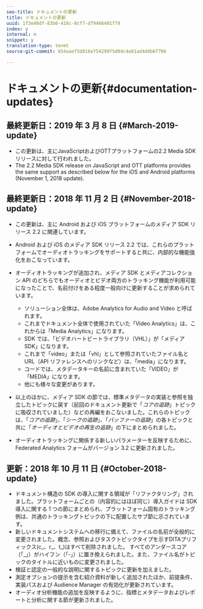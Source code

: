 ```yaml
---
seo-title: ドキュメントの更新
title: ドキュメントの更新
uuid: 1f3e48df-83b6-418c-8cf7-d79466481f79
index: y
internal: n
snippet: y
translation-type: tm+mt
source-git-commit: 654aaef5d816e75429975d04c4e81ad4d4b6f706

---
```



# ドキュメントの更新{#documentation-updates}

## 最終更新日：2019 年 3 月 8 日 {#March-2019-update}

* この更新は、主にJavaScriptおよびOTTプラットフォームの2.2 Media SDKリリースに対して行われました。
* The 2.2 Media SDK release on JavaScript and OTT platforms provides the same support as
described below for the iOS and Android platforms (November 1, 2018 update).

## 最終更新日：2018 年 11 月 2 日 {#November-2018-update}

* この更新は、主に Android および iOS プラットフォームのメディア SDK リリース 2.2 に関連しています。
* Android および iOS のメディア SDK リリース 2.2 では、これらのプラットフォームでオーディオトラッキングをサポートすると共に、内部的な機能強化をおこなっています。
* オーディオトラッキングが追加され、メディア SDK とメディアコレクション API のどちらでもオーディオとビデオ両方のトラッキング機能が利用可能になったことで、名前付けをある程度一般向けに更新することが求められています。

   * ソリューション全体は、Adobe Analytics for Audio and Video と呼ばれます。
   * これまでドキュメント全体で使用されていた「Video Analytics」は、これからは「Media Analytics」になります。
   * SDK では、「ビデオハートビートライブラリ（VHL）」が「メディア SDK」になります。
   * これまで「video」または「vhl」として参照されていたファイル名と URL（API リファレンスへのリンクなど）は、「media」になります。
   * コードでは、メタデータキーの名前に含まれていた「VIDEO」が「MEDIA」になります。
   * 他にも様々な変更があります。

* 以上のほかに、メディア SDK の節では、標準メタデータの実装と参照を独立したトピックに戻す（前回のドキュメント更新で「*コアの追跡*」トピックに吸収されていました）などの再編をおこないました。これらのトピックは、「*コアの追跡*」、「*シークの追跡*」、「*バッファーの追跡*」の各トピックと共に「*オーディオとビデオの再生の追跡*」の下にまとめられました。

* オーディオトラッキングに関係する新しいパラメーターを反映するために、Federated Analytics フォームがバージョン 3.2 に更新されました。

## 更新：2018 年 10 月 11 日 {#October-2018-update}

* ドキュメント構造の SDK の導入に関する領域が「リファクタリング」されました。プラットフォームごとの（内容的にはほぼ同じ）導入ガイドは SDK 導入に関する 1 つの節にまとめられ、プラットフォーム固有のトラッキング例は、共通のトラッキングトピックの下に配置したサブ節に示されています。
* 新しいドキュメントシステムへの移行に備えて、ファイルの名前が全般的に変更されました。概念、参照およびタスクトピックタイプを示すDITAプリフィックス(c_、r_、t_)はすべて削除されました。 すべてのアンダースコア（「_」）がハイフン（「-」）に置き換えられました。また、ファイル名がトピックのタイトルに近いものに変更されました。
* 検証と認定の一般的な説明に関するトピックに更新を加えました。
* 測定オプションの提示を含む紹介資料が新しく追加されたほか、前提条件、実装パスおよび Audience Manager の有効化が更新されています。
* オーディオ分析機能の追加を反映するように、指標とメタデータおよびレポートと分析に関する節が更新されました。

